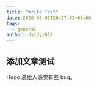 ```yaml
---
title: "Write Test"
date: 2020-06-05T20:27:02+08:00
tags:
  - general
author: dyzdyz010
---
```


## 添加文章测试

Hugo 总给人感觉有些 bug。